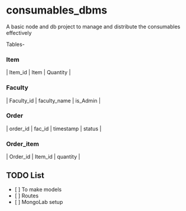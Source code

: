 # consumables_dbms
A basic node and db project  to manage and distribute the consumables effectively

Tables- 
### Item
| Item_id | Item | Quantity | 
### Faculty
| Faculty_id | faculty_name | is_Admin | 
### Order 
| order_id | fac_id | timestamp | status | 
### Order_item 
| Order_id | Item_id | quantity | 

## TODO List 
- \[ ] To make models
- \[ ] Routes 
- \[ ] MongoLab setup 

